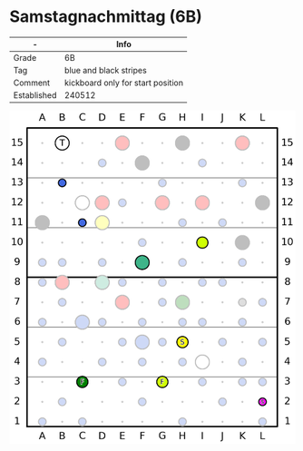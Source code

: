 # Samstagnachmittag (6B)

| - | Info |
| - | ---- |
| Grade | 6B|
| Tag | blue and black stripes|
| Comment | kickboard only for start position|
| Established | 240512 |

![Samstagnachmittag](/plots/240512_Samstagnachmittag.png)

